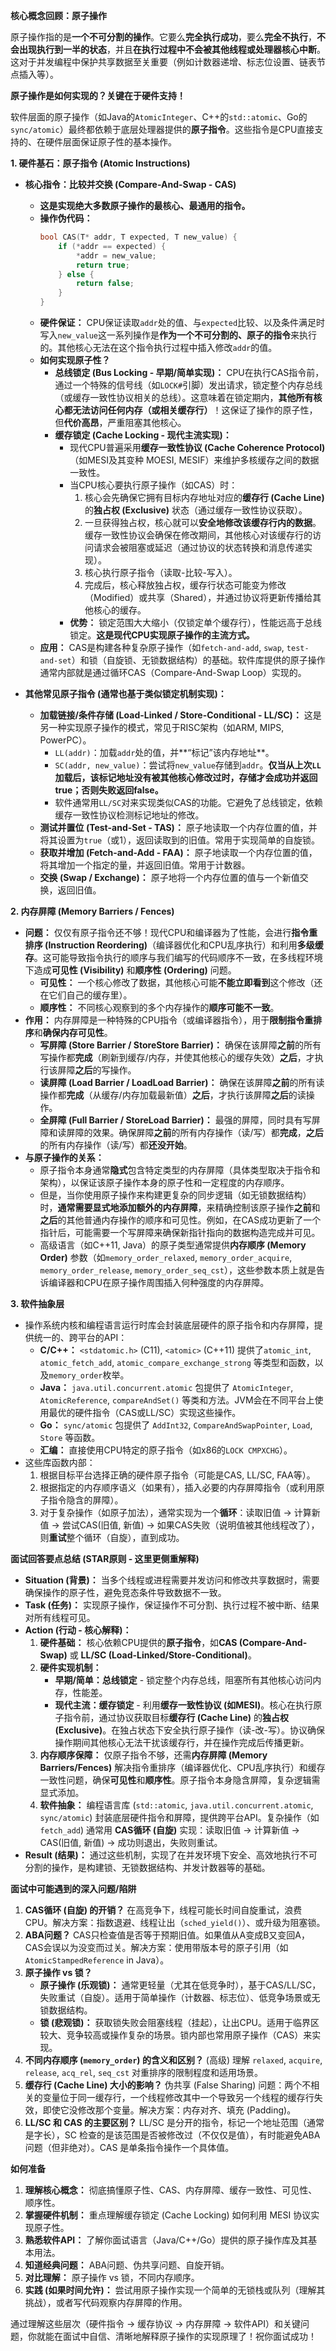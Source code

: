 
**核心概念回顾：原子操作**

原子操作指的是**一个不可分割的操作**。它要么**完全执行成功**，要么**完全不执行**，**不会出现执行到一半的状态**，并且**在执行过程中不会被其他线程或处理器核心中断**。这对于并发编程中保护共享数据至关重要（例如计数器递增、标志位设置、链表节点插入等）。

**原子操作是如何实现的？关键在于硬件支持！**

软件层面的原子操作（如Java的`AtomicInteger`、C++的`std::atomic`、Go的`sync/atomic`）最终都依赖于底层处理器提供的**原子指令**。这些指令是CPU直接支持的、在硬件层面保证原子性的基本操作。

**1. 硬件基石：原子指令 (Atomic Instructions)**

*   **核心指令：比较并交换 (Compare-And-Swap - CAS)**
    *   **这是实现绝大多数原子操作的最核心、最通用的指令。**
    *   **操作伪代码：**
        ```c
        bool CAS(T* addr, T expected, T new_value) {
            if (*addr == expected) {
                *addr = new_value;
                return true;
            } else {
                return false;
            }
        }
        ```
    *   **硬件保证：** CPU保证读取`addr`处的值、与`expected`比较、以及条件满足时写入`new_value`这一系列操作是**作为一个不可分割的、原子的指令**来执行的。其他核心无法在这个指令执行过程中插入修改`addr`的值。
    *   **如何实现原子性？**
        *   **总线锁定 (Bus Locking - 早期/简单实现)：** CPU在执行CAS指令前，通过一个特殊的信号线（如`LOCK#`引脚）发出请求，锁定整个内存总线（或缓存一致性协议相关的总线）。这意味着在锁定期内，**其他所有核心都无法访问任何内存（或相关缓存行）**！这保证了操作的原子性，但**代价高昂**，严重阻塞其他核心。
        *   **缓存锁定 (Cache Locking - 现代主流实现)：**
            *   现代CPU普遍采用**缓存一致性协议 (Cache Coherence Protocol)**（如MESI及其变种 MOESI, MESIF）来维护多核缓存之间的数据一致性。
            *   当CPU核心要执行原子操作（如CAS）时：
                1.  核心会先确保它拥有目标内存地址对应的**缓存行 (Cache Line)** 的**独占权 (Exclusive)** 状态（通过缓存一致性协议获取）。
                2.  一旦获得独占权，核心就可以**安全地修改该缓存行内的数据**。缓存一致性协议会确保在修改期间，其他核心对该缓存行的访问请求会被阻塞或延迟（通过协议的状态转换和消息传递实现）。
                3.  核心执行原子指令（读取-比较-写入）。
                4.  完成后，核心释放独占权，缓存行状态可能变为修改（Modified）或共享（Shared），并通过协议将更新传播给其他核心的缓存。
            *   **优势：** 锁定范围大大缩小（仅锁定单个缓存行），性能远高于总线锁定。**这是现代CPU实现原子操作的主流方式。**
    *   **应用：** CAS是构建各种复杂原子操作（如`fetch-and-add`, `swap`, `test-and-set`）和锁（自旋锁、无锁数据结构）的基础。软件库提供的原子操作通常内部就是通过循环CAS（Compare-And-Swap Loop）实现的。

*   **其他常见原子指令 (通常也基于类似锁定机制实现)：**
    *   **加载链接/条件存储 (Load-Linked / Store-Conditional - LL/SC)：** 这是另一种实现原子操作的模式，常见于RISC架构（如ARM, MIPS, PowerPC）。
        *   `LL(addr)`：加载`addr`处的值，并**“标记”该内存地址**。
        *   `SC(addr, new_value)`：尝试将`new_value`存储到`addr`。**仅当从上次`LL`加载后，该标记地址没有被其他核心修改过时，存储才会成功并返回true；否则失败返回false。**
        *   软件通常用`LL/SC`对来实现类似CAS的功能。它避免了总线锁定，依赖缓存一致性协议检测标记地址的修改。
    *   **测试并置位 (Test-and-Set - TAS)：** 原子地读取一个内存位置的值，并将其设置为`true`（或1），返回读取到的旧值。常用于实现简单的自旋锁。
    *   **获取并增加 (Fetch-and-Add - FAA)：** 原子地读取一个内存位置的值，将其增加一个指定的量，并返回旧值。常用于计数器。
    *   **交换 (Swap / Exchange)：** 原子地将一个内存位置的值与一个新值交换，返回旧值。

**2. 内存屏障 (Memory Barriers / Fences)**

*   **问题：** 仅仅有原子指令还不够！现代CPU和编译器为了性能，会进行**指令重排序 (Instruction Reordering)**（编译器优化和CPU乱序执行）和利用**多级缓存**。这可能导致指令执行的顺序与我们编写的代码顺序不一致，在多线程环境下造成**可见性 (Visibility)** 和**顺序性 (Ordering)** 问题。
    *   **可见性：** 一个核心修改了数据，其他核心可能**不能立即看到**这个修改（还在它们自己的缓存里）。
    *   **顺序性：** 不同核心观察到的多个内存操作的**顺序可能不一致**。
*   **作用：** 内存屏障是一种特殊的CPU指令（或编译器指令），用于**限制指令重排序**和**确保内存可见性**。
    *   **写屏障 (Store Barrier / StoreStore Barrier)：** 确保在该屏障**之前**的所有写操作都**完成**（刷新到缓存/内存，并使其他核心的缓存失效）**之后**，才执行该屏障**之后**的写操作。
    *   **读屏障 (Load Barrier / LoadLoad Barrier)：** 确保在该屏障**之前**的所有读操作都**完成**（从缓存/内存加载最新值）**之后**，才执行该屏障**之后**的读操作。
    *   **全屏障 (Full Barrier / StoreLoad Barrier)：** 最强的屏障，同时具有写屏障和读屏障的效果。确保屏障**之前**的所有内存操作（读/写）都**完成**，**之后**的所有内存操作（读/写）都**还没开始**。
*   **与原子操作的关系：**
    *   原子指令本身通常**隐式**包含特定类型的内存屏障（具体类型取决于指令和架构），以保证该原子操作本身的原子性和一定程度的内存顺序。
    *   但是，当你使用原子操作来构建更复杂的同步逻辑（如无锁数据结构）时，**通常需要显式地添加额外的内存屏障**，来精确控制该原子操作**之前**和**之后**的其他普通内存操作的顺序和可见性。例如，在CAS成功更新了一个指针后，可能需要一个写屏障来确保新指针指向的数据构造完成并可见。
    *   高级语言（如C++11, Java）的原子类型通常提供**内存顺序 (Memory Order)** 参数（如`memory_order_relaxed`, `memory_order_acquire`, `memory_order_release`, `memory_order_seq_cst`），这些参数本质上就是告诉编译器和CPU在原子操作周围插入何种强度的内存屏障。

**3. 软件抽象层**

*   操作系统内核和编程语言运行时库会封装底层硬件的原子指令和内存屏障，提供统一的、跨平台的API：
    *   **C/C++：** `<stdatomic.h>` (C11), `<atomic>` (C++11) 提供了`atomic_int`, `atomic_fetch_add`, `atomic_compare_exchange_strong` 等类型和函数，以及`memory_order`枚举。
    *   **Java：** `java.util.concurrent.atomic` 包提供了 `AtomicInteger`, `AtomicReference`, `compareAndSet()` 等类和方法。JVM会在不同平台上使用最优的硬件指令（CAS或LL/SC）实现这些操作。
    *   **Go：** `sync/atomic` 包提供了 `AddInt32`, `CompareAndSwapPointer`, `Load`, `Store` 等函数。
    *   **汇编：** 直接使用CPU特定的原子指令（如x86的`LOCK CMPXCHG`）。
*   这些库函数内部：
    1.  根据目标平台选择正确的硬件原子指令（可能是CAS, LL/SC, FAA等）。
    2.  根据指定的内存顺序语义（如果有），插入必要的内存屏障指令（或利用原子指令隐含的屏障）。
    3.  对于复杂操作（如原子加法），通常实现为一个**循环**：读取旧值 -> 计算新值 -> 尝试CAS(旧值, 新值) -> 如果CAS失败（说明值被其他线程改了），则**重试**整个循环（自旋），直到成功。

**面试回答要点总结 (STAR原则 - 这里更侧重解释)**

*   **Situation (背景)：** 当多个线程或进程需要并发访问和修改共享数据时，需要确保操作的原子性，避免竞态条件导致数据不一致。
*   **Task (任务)：** 实现原子操作，保证操作不可分割、执行过程不被中断、结果对所有线程可见。
*   **Action (行动 - 核心解释)：**
    1.  **硬件基础：** 核心依赖CPU提供的**原子指令**，如**CAS (Compare-And-Swap)** 或 **LL/SC (Load-Linked/Store-Conditional)**。
    2.  **硬件实现机制：**
        *   **早期/简单：总线锁定** - 锁定整个内存总线，阻塞所有其他核心访问内存，性能差。
        *   **现代主流：缓存锁定** - 利用**缓存一致性协议 (如MESI)**。核心在执行原子指令前，通过协议获取目标**缓存行 (Cache Line)** 的**独占权 (Exclusive)**。在独占状态下安全执行原子操作（读-改-写）。协议确保操作期间其他核心无法干扰该缓存行，并在操作完成后传播更新。
    3.  **内存顺序保障：** 仅原子指令不够，还需**内存屏障 (Memory Barriers/Fences)** 解决指令重排序（编译器优化、CPU乱序执行）和缓存一致性问题，确保**可见性**和**顺序性**。原子指令本身隐含屏障，复杂逻辑需显式添加。
    4.  **软件抽象：** 编程语言库 (`std::atomic`, `java.util.concurrent.atomic`, `sync/atomic`) 封装底层硬件指令和屏障，提供跨平台API。复杂操作（如`fetch_add`) 通常用 **CAS循环 (自旋)** 实现：读取旧值 -> 计算新值 -> CAS(旧值, 新值) -> 成功则退出，失败则重试。
*   **Result (结果)：** 通过这些机制，实现了在并发环境下安全、高效地执行不可分割的操作，是构建锁、无锁数据结构、并发计数器等的基础。

**面试中可能遇到的深入问题/陷阱**

1.  **CAS循环 (自旋) 的开销？** 在高竞争下，线程可能长时间自旋重试，浪费CPU。解决方案：指数退避、线程让出（`sched_yield()`）、或升级为阻塞锁。
2.  **ABA问题？** CAS只检查值是否等于预期旧值。如果值从A变成B又变回A，CAS会误以为没变而过关。解决方案：使用带版本号的原子引用（如`AtomicStampedReference` in Java）。
3.  **原子操作 vs 锁？**
    *   **原子操作 (乐观锁)：** 通常更轻量（尤其在低竞争时），基于CAS/LL/SC，失败重试（自旋）。适用于简单操作（计数器、标志位）、低竞争场景或无锁数据结构。
    *   **锁 (悲观锁)：** 获取锁失败会阻塞线程（挂起），让出CPU。适用于临界区较大、竞争较高或操作复杂的场景。锁内部也常用原子操作（CAS）来实现。
4.  **不同内存顺序 (`memory_order`) 的含义和区别？** (高级) 理解 `relaxed`, `acquire`, `release`, `acq_rel`, `seq_cst` 对重排序的限制程度和适用场景。
5.  **缓存行 (Cache Line) 大小的影响？** 伪共享 (False Sharing) 问题：两个不相关的变量位于同一缓存行，一个线程修改其中一个导致另一个线程的缓存行失效，即使它没修改那个变量。解决方案：内存对齐、填充 (Padding)。
6.  **LL/SC 和 CAS 的主要区别？** LL/SC 是分开的指令，标记一个地址范围（通常是字长），SC 检查的是该范围是否被修改过（不仅仅是值），有时能避免ABA问题（但非绝对）。CAS 是单条指令操作一个具体值。

**如何准备**

1.  **理解核心概念：** 彻底搞懂原子性、CAS、内存屏障、缓存一致性、可见性、顺序性。
2.  **掌握硬件机制：** 重点理解缓存锁定 (Cache Locking) 如何利用 MESI 协议实现原子性。
3.  **熟悉软件API：** 了解你面试语言（Java/C++/Go）提供的原子操作库及其基本用法。
4.  **知道经典问题：** ABA问题、伪共享问题、自旋开销。
5.  **对比理解：** 原子操作 vs 锁，不同内存顺序。
6.  **实践 (如果时间允许)：** 尝试用原子操作实现一个简单的无锁栈或队列（理解其挑战），或者写代码观察内存屏障的作用。

通过理解这些层次（硬件指令 -> 缓存协议 -> 内存屏障 -> 软件API）和关键问题，你就能在面试中自信、清晰地解释原子操作的实现原理了！祝你面试成功！